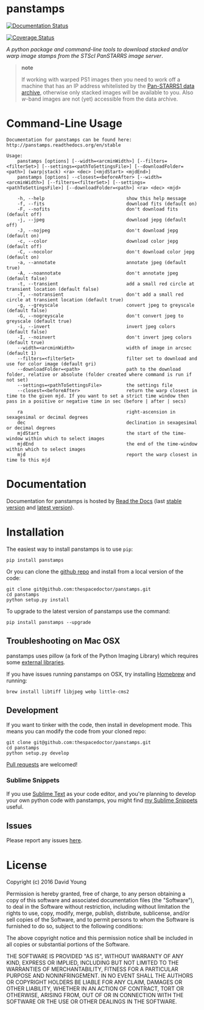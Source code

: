 panstamps
=========

[![Documentation Status](https://readthedocs.org/projects/panstamps/badge/)](http://panstamps.readthedocs.io/en/latest/?badge)

[![Coverage Status](https://cdn.rawgit.com/thespacedoctor/panstamps/master/coverage.svg)](https://cdn.rawgit.com/thespacedoctor/panstamps/master/htmlcov/index.html)

*A python package and command-line tools to download stacked and/or warp
image stamps from the STScI PanSTARRS image server*.

> **note**
>
> If working with warped PS1 images then you need to work off a machine
> that has an IP address whitelisted by the [Pan-STARRS1 data
> archive](https://panstarrs.stsci.edu/), otherwise only stacked images
> will be available to you. Also *w*-band images are not (yet)
> accessible from the data archive.

Command-Line Usage
==================

    Documentation for panstamps can be found here: http://panstamps.readthedocs.org/en/stable

    Usage:
        panstamps [options] [--width=<arcminWidth>] [--filters=<filterSet>] [--settings=<pathToSettingsFile>] [--downloadFolder=<path>] (warp|stack) <ra> <dec> [<mjdStart> <mjdEnd>]
        panstamps [options] --closest=<beforeAfter> [--width=<arcminWidth>] [--filters=<filterSet>] [--settings=<pathToSettingsFile>] [--downloadFolder=<path>] <ra> <dec> <mjd>

        -h, --help                              show this help message
        -f, --fits                              download fits (default on)
        -F, --nofits                            don't download fits (default off)
        -j, --jpeg                              download jepg (default off)
        -J, --nojpeg                            don't download jepg (default on)
        -c, --color                             download color jepg (default off)
        -C, --nocolor                           don't download color jepg (default on)
        -a, --annotate                          annotate jpeg (default true)
        -A, --noannotate                        don't annotate jpeg (default false)
        -t, --transient                         add a small red circle at transient location (default false)
        -T, --notransient                       don't add a small red circle at transient location (default true)
        -g, --greyscale                         convert jpeg to greyscale (default false)
        -G, --nogreyscale                       don't convert jpeg to greyscale (default true)
        -i, --invert                            invert jpeg colors (default false)
        -I, --noinvert                          don't invert jpeg colors (default true)
        --width=<arcminWidth>                   width of image in arcsec (default 1)
        --filters=<filterSet>                   filter set to download and use for color image (default gri)
        --downloadFolder=<path>                 path to the download folder, relative or absolute (folder created where command is run if not set)
        --settings=<pathToSettingsFile>         the settings file    
        --closest=<beforeAfter>                 return the warp closest in time to the given mjd. If you want to set a strict time window then pass in a positive or negative time in sec (before | after | secs)

        ra                                      right-ascension in sexagesimal or decimal degrees
        dec                                     declination in sexagesimal or decimal degrees
        mjdStart                                the start of the time-window within which to select images
        mjdEnd                                  the end of the time-window within which to select images
        mjd                                     report the warp closest in time to this mjd

Documentation
=============

Documentation for panstamps is hosted by [Read the
Docs](http://panstamps.readthedocs.org/en/stable/) (last [stable
version](http://panstamps.readthedocs.org/en/stable/) and [latest
version](http://panstamps.readthedocs.org/en/latest/)).

Installation
============

The easiest way to install panstamps is to use `pip`:

    pip install panstamps

Or you can clone the [github
repo](https://github.com/thespacedoctor/panstamps) and install from a
local version of the code:

    git clone git@github.com:thespacedoctor/panstamps.git
    cd panstamps
    python setup.py install

To upgrade to the latest version of panstamps use the command:

    pip install panstamps --upgrade

Troubleshooting on Mac OSX
--------------------------

panstamps uses pillow (a fork of the Python Imaging Library) which
requires some [external
libraries](https://pillow.readthedocs.org/en/3.1.x/installation.html#external-libraries).

If you have issues running panstamps on OSX, try installing
[Homebrew](http://brew.sh/) and running:

    brew install libtiff libjpeg webp little-cms2

Development
-----------

If you want to tinker with the code, then install in development mode.
This means you can modify the code from your cloned repo:

    git clone git@github.com:thespacedoctor/panstamps.git
    cd panstamps
    python setup.py develop

[Pull requests](https://github.com/thespacedoctor/panstamps/pulls) are
welcomed!

### Sublime Snippets

If you use [Sublime Text](https://www.sublimetext.com/) as your code
editor, and you're planning to develop your own python code with
panstamps, you might find [my Sublime
Snippets](https://github.com/thespacedoctor/panstamps-Sublime-Snippets)
useful.

Issues
------

Please report any issues
[here](https://github.com/thespacedoctor/panstamps/issues).

License
=======

Copyright (c) 2016 David Young

Permission is hereby granted, free of charge, to any person obtaining a
copy of this software and associated documentation files (the
"Software"), to deal in the Software without restriction, including
without limitation the rights to use, copy, modify, merge, publish,
distribute, sublicense, and/or sell copies of the Software, and to
permit persons to whom the Software is furnished to do so, subject to
the following conditions:

The above copyright notice and this permission notice shall be included
in all copies or substantial portions of the Software.

THE SOFTWARE IS PROVIDED "AS IS", WITHOUT WARRANTY OF ANY KIND, EXPRESS
OR IMPLIED, INCLUDING BUT NOT LIMITED TO THE WARRANTIES OF
MERCHANTABILITY, FITNESS FOR A PARTICULAR PURPOSE AND NONINFRINGEMENT.
IN NO EVENT SHALL THE AUTHORS OR COPYRIGHT HOLDERS BE LIABLE FOR ANY
CLAIM, DAMAGES OR OTHER LIABILITY, WHETHER IN AN ACTION OF CONTRACT,
TORT OR OTHERWISE, ARISING FROM, OUT OF OR IN CONNECTION WITH THE
SOFTWARE OR THE USE OR OTHER DEALINGS IN THE SOFTWARE.
